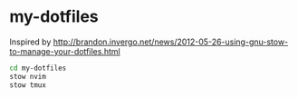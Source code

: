 # my-dotfiles

Inspired by http://brandon.invergo.net/news/2012-05-26-using-gnu-stow-to-manage-your-dotfiles.html

```sh
cd my-dotfiles
stow nvim
stow tmux
```
